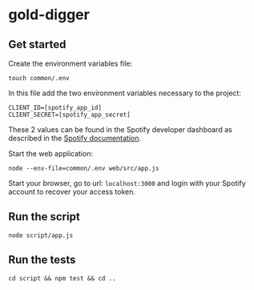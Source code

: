 # gold-digger

## Get started

Create the environment variables file:

```shell
touch common/.env
```

In this file add the two environment variables necessary to the project:

```
CLIENT_ID=[spotify_app_id]
CLIENT_SECRET=[spotify_app_secret]
```

These 2 values can be found in the Spotify developer dashboard as described in the [Spotify documentation](https://developer.spotify.com/documentation/web-api/tutorials/getting-started#create-an-app).

Start the web application:

```shell
node --env-file=common/.env web/src/app.js
```

Start your browser, go to url: ```localhost:3000``` and login with your Spotify account to recover your access token.

## Run the script

```shell
node script/app.js
```

## Run the tests

```shell
cd script && npm test && cd ..
```
